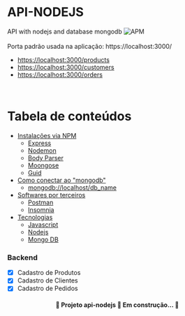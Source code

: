 # API-NODEJS  
API with nodejs and database mongodb 
![APM](https://img.shields.io/apm/l/vim-mode?label=License&style=flat-square) <br/><br />
Porta padrão usada na aplicação: https://localhost:3000/
*  [https://localhost:3000/products](#local-host:products)
*  [https://localhost:3000/customers](#local-host:customers)
*  [https://localhost:3000/orders](#local-host:orders)
<br />

Tabela de conteúdos
=================
<!--ts-->
   * [Instalações via NPM](#instalacao)
      * [<a href="https://www.npmjs.com/package/express">Express</a>](#express)
      * [<a href="https://www.npmjs.com/package/nodemon">Nodemon</a>](#nodemon)
      * [<a href="https://www.npmjs.com/package/body-parser">Body Parser</a>](#body-parser)
      * [<a href="https://www.npmjs.com/package/mongoose">Moongose</a>](#moongose)
      * [<a href="https://www.npmjs.com/package/guid">Guid</a>](#guid)
   * [Como conectar ao "mongodb" ](#como-conectar)
      * [mongodb://localhost/db_name](#local-host)
   * [Softwares por terceiros](#terceiros)
      * [<a href="https://www.postman.com/">Postman</a>](#postman)
      * [<a href="https://insomnia.rest/download">Insomnia</a>](#insomnia)
   * [Tecnologias](#tecnologias)
      * [<a href="https://www.javascript.com/">Javascript</a>](#js)
      * [<a href="https://nodejs.org/en/">Nodejs</a>](#node)
      * [<a href="https://www.mongodb.com/cloud/atlas/lp/try2?utm_content=0621controlhterms&utm_source=google&utm_campaign=gs_americas_brazil_search_core_brand_atlas_desktop&utm_term=mongodb&utm_medium=cpc_paid_search&utm_ad=e&utm_ad_campaign_id=12212624308&gclid=CjwKCAjwwqaGBhBKEiwAMk-FtPwcVz8paA8WSAQi_kCx08vIJO_vFq_0_0TZk07WLJmafNYz-H0sQhoCo24QAvD_BwE">Mongo DB</a>](#mongodb)
<!--te-->

### Backend

- [x] Cadastro de Produtos
- [x] Cadastro de Clientes
- [x] Cadastro de Pedidos

<h4 align="center"> 
	🚧  Projeto api-nodejs 🚀 Em construção...  🚧
</h4>
